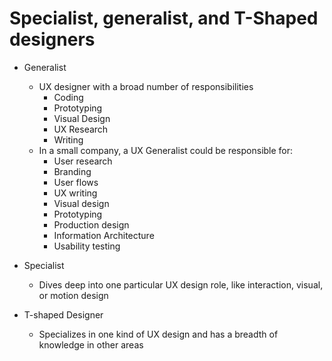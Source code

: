 # Specialist, generalist, and T-Shaped designers

- Generalist

  - UX designer with a broad number of responsibilities
    - Coding
    - Prototyping
    - Visual Design
    - UX Research
    - Writing
  - In a small company, a UX Generalist could be responsible for:
    - User research
    - Branding
    - User flows
    - UX writing
    - Visual design
    - Prototyping
    - Production design
    - Information Architecture
    - Usability testing

- Specialist

  - Dives deep into one particular UX design role, like interaction, visual, or motion design

- T-shaped Designer
  - Specializes in one kind of UX design and has a breadth of knowledge in other areas